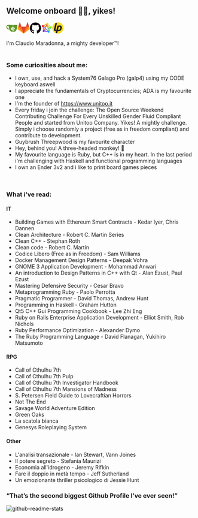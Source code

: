 ## Welcome onboard 🏴‍☠️, yikes!

<a href='https://git.unitoo.it/claudiomaradonna'><img align='left' alt="gitea" src="https://raw.githubusercontent.com/UnitooTeam/UnitooTeam/main/assets/gitea.png" height='30px'/></a>
<a href='https://gitlab.com/claudiomaradonna'><img align='left' alt="gitlab" src="https://raw.githubusercontent.com/UnitooTeam/UnitooTeam/main/assets/gitlab.png" height='30px'/></a>
<a href='https://github.com/FiloSpaTeam'><img align='left' alt="github" src="https://raw.githubusercontent.com/UnitooTeam/UnitooTeam/main/assets/github.png" height='30px'/></a>
<a href='https://social.unitoo.it/claudio'><img align='left' alt="fediverse" src="https://raw.githubusercontent.com/UnitooTeam/UnitooTeam/main/assets/fediverse.png" height='30px'/></a>
<a href='https://it.liberapay.com/penguyman/'><img alt="liberapay" src="https://raw.githubusercontent.com/UnitooTeam/UnitooTeam/main/assets/liberapay.png" height='30px'/></a>

I'm Claudio Maradonna, a mighty developer™️!
<br/>
<br/>

### Some curiosities about me:

- I own, use, and hack a System76 Galago Pro (galp4) using my CODE keyboard aswell
- I appreciate the fundamentals of Cryptocurrencies; ADA is my favourite one
- I'm the founder of https://www.unitoo.it
- Every friday i join the challenge: The Open Source Weekend Contributing Challenge For Every Unskilled Gender Fluid Compliant People and started from Unitoo Company. Yikes! A mightly challenge. Simply i choose randomly a project (free as in freedom compliant) and contribute to development.
- Guybrush Threepwood is my favourite character
- Hey, behind you! A three-headed monkey! 🐒
- My favourite language is Ruby, but C++ is in my heart. In the last period i'm challenging with Haskell and functional programming languages
- I own an Ender 3v2 and i like to print board games pieces

<br>

### What i've read:

#### IT
- Building Games with Ethereum Smart Contracts - Kedar Iyer, Chris Dannen
- Clean Architecture - Robert C. Martin Series
- Clean C++ - Stephan Roth
- Clean code - Robert C. Martin
- Codice Libero (Free as in Freedom) - Sam Williams
- Docker Management Design Patterns - Deepak Vohra
- GNOME 3 Application Development - Mohammad Anwari
- An introduction to Design Patterns in C++ with Qt - Alan Ezust, Paul Ezust
- Mastering Defensive Security - Cesar Bravo
- Metaprogramming Ruby - Paolo Perrotta
- Pragmatic Programmer - David Thomas, Andrew Hunt
- Programming in Haskell - Graham Hutton
- Qt5 C++ Gui Programming Cookbook - Lee Zhi Eng
- Ruby on Rails Enterprise Application Development - Elliot Smith, Rob Nichols
- Ruby Performance Optimization - Alexander Dymo
- The Ruby Programming Language - David Flanagan, Yukihiro Matsumoto

#### RPG

- Call of Cthulhu 7th
- Call of Cthulhu 7th Pulp
- Call of Cthulhu 7th Investigator Handbook
- Call of Cthulhu 7th Mansions of Madness
- S. Petersen Field Guide to Lovecraftian Horrors
- Not The End
- Savage World Adventure Edition
- Green Oaks
- La scatola bianca
- Genesys Roleplaying System

#### Other

- L'analisi transazionale - Ian Stewart, Vann Joines
- Il potere segreto - Stefania Maurizi
- Economia all'idrogeno - Jeremy Rifkin
- Fare il doppio in metà tempo - Jeff Sutherland
- Un emozionante thriller psicologico di Jessie Hunt

### “That’s the second biggest Github Profile I’ve ever seen!”

<img alt="github-readme-stats" src="https://github-readme-stats.vercel.app/api?username=FiloSpaTeam&show_icons=true">
